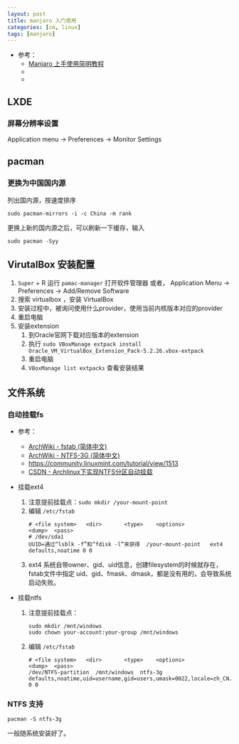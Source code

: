 ```yaml
---
layout: post
title: manjaro 入门使用
categories: [cm, linux]
tags: [manjaro]
---
```


* 参考： 
  * [Manjaro 上手使用简明教程](https://wenqixiang.com/manjaro-guide/)
  * []()
  * []()




## LXDE

### 屏幕分辨率设置

Application menu -\> Preferences -\> Monitor Settings




## pacman

### 更换为中国国内源

列出国内源，按速度排序

~~~
sudo pacman-mirrors -i -c China -m rank
~~~

更换上新的国内源之后，可以刷新一下缓存，输入

~~~
sudo pacman -Syy
~~~


## VirutalBox 安装配置

1. `Super` + R 运行 `pamac-manager`  打开软件管理器
    或者， Application Menu -\> Preferences -\> Add\/Remove Software  
1. 搜索 virtualbox ，安装 VirtualBox
1. 安装过程中，被询问使用什么provider，使用当前内核版本对应的provider
1. 重启电脑
1. 安装extension
    1. 到Oracle官网下载对应版本的extension
    2. 执行 `sudo VBoxManage extpack install Oracle_VM_VirtualBox_Extension_Pack-5.2.26.vbox-extpack`
    3. 重启电脑
    4. `VBoxManage list extpacks` 查看安装结果





## 文件系统

### 自动挂载fs

* 参考：
  * [ArchWiki - fstab (简体中文)](https://wiki.archlinux.org/index.php/Fstab_\(%E7%AE%80%E4%BD%93%E4%B8%AD%E6%96%87\))
  * [ArchWiki - NTFS-3G (简体中文)](https://wiki.archlinux.org/index.php/NTFS-3G_\(%E7%AE%80%E4%BD%93%E4%B8%AD%E6%96%87\))
  * <https://community.linuxmint.com/tutorial/view/1513>
  * [CSDN - Archlinux下实现NTFS分区自动挂载](https://blog.csdn.net/baimaozi/article/details/3134267)

* 挂载ext4
  1. 注意提前挂载点：`sudo mkdir /your-mount-point`
  2. 编辑 `/etc/fstab`
      ~~~
      # <file system>   <dir>		<type>    <options>             <dump>  <pass>
      # /dev/sda1
      UUID=通过“lsblk -f”和“fdisk -l”来获得  /your-mount-point   ext4    defaults,noatime 0 0  
      ~~~
  3. ext4 系统自带owner、gid、uid信息，创建filesystem的时候就存在，fstab文件中指定 uid、gid、fmask、dmask，都是没有用的，会导致系统启动失败。

* 挂载ntfs
  1. 注意提前挂载点：
      ~~~
      sudo mkdir /mnt/windows
      sudo chown your-account:your-group /mnt/windows
      ~~~
  1. 编辑 `/etc/fstab`
      ~~~
      # <file system>   <dir>		<type>    <options>             <dump>  <pass>
      /dev/NTFS-partition  /mnt/windows  ntfs-3g   defaults,noatime,uid=username,gid=users,umask=0022,locale=zh_CN.utf8    0 0
      ~~~





### NTFS 支持

~~~
pacman -S ntfs-3g
~~~

一般随系统安装好了。


































